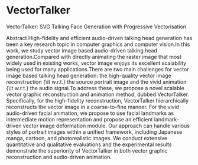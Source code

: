# VectorTalker
VectorTalker: SVG Talking Face Generation with Progressive Vectorisation

Abstract
High-fidelity and efficient audio-driven talking head generation has been a key research topic in computer graphics and computer vision.In this work, we study vector image based audio-driven talking head generation.Compared with directly animating the raster image that most widely used in existing works, vector image enjoys its excellent scalability being used for many applications.There are two main challenges for vector image based talking head generation: the high-quality vector image reconstruction {\it w.r.t.} the source portrait image and the vivid animation {\it w.r.t.} the audio signal.To address these, we propose a novel scalable vector graphic reconstruction and animation method, dubbed VectorTalker.
Specifically, for the high-fidelity reconstruction, VectorTalker hierarchically reconstructs the vector image in a coarse-to-fine manner.
For the vivid audio-driven facial animation, we propose to use facial landmarks as intermediate motion representation and propose an efficient landmark-driven vector image deformation module.
Our approach can handle various styles of portrait images within a unified framework, including Japanese manga, cartoon, and photorealistic images. 
We conduct extensive quantitative and qualitative evaluations and the experimental results demonstrate the superiority of VectorTalker in both vector graphic reconstruction and audio-driven animation.

